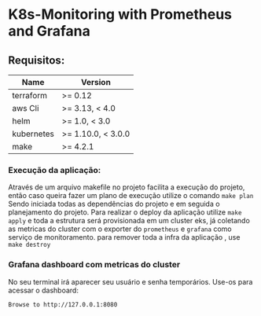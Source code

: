 # K8s-Monitoring with Prometheus and Grafana
## Requisitos:
| Name | Version |
|------|---------|
| terraform | >= 0.12 |
| aws Cli | >= 3.13, < 4.0 |
| helm | >= 1.0, < 3.0 |
| kubernetes | >= 1.10.0, < 3.0.0 |
| make | >= 4.2.1 |

### Execução da aplicação:
Através de um arquivo makefile no projeto facilita a execução do projeto, então caso queira
fazer um plano de execução utilize o comando ```make plan``` Sendo iniciada todas as dependências
do projeto e em seguida o planejamento do projeto.
Para realizar o deploy da aplicação utilize ```make apply``` e toda a estrutura será provisionada em um cluster eks, já coletando as metricas 
do cluster com o exporter do ```prometheus``` e ```grafana``` como serviço de monitoramento.
para remover toda a infra da aplicação , use ``` make destroy```


### Grafana dashboard com metricas do cluster

No seu terminal irá aparecer seu usuário e senha temporários.
Use-os para acessar o dashboard:
```
Browse to http://127.0.0.1:8080
```



